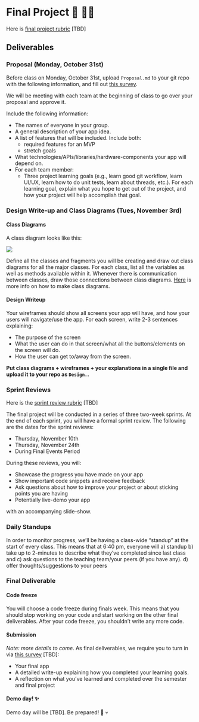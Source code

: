 # Final Project :tada: :ok_woman:

Here is [final project rubric](TBD) [TBD]

## Deliverables

### Proposal (Monday, October 31st)

Before class on Monday, October 31st, upload `Proposal.md` to your git repo with the following information, and fill out [this survey](https://goo.gl/forms/4luzXDcQNkLGlzVJ3).

We will be meeting with each team at the beginning of class to go over your proposal and approve it.

Include the following information:

* The names of everyone in your group.
* A general description of your app idea.
* A list of features that will be included. Include both:
	* required features for an MVP
	* stretch goals
* What technologies/APIs/libraries/hardware-components your app will depend on.
* For each team member:
	* Three project learning goals (e.g., learn good git workflow, learn UI/UX, learn how to do unit tests, learn about threads, etc.). For each learning goal, explain what you hope to get out of the project, and how your project will help accomplish that goal.

### Design Write-up and Class Diagrams (Tues, November 3rd)

#### Class Diagrams

A class diagram looks like this:

![](http://edn.embarcadero.com/article/images/31863/classdiagramno3d.gif)

Define all the classes and fragments you will be creating and draw out class diagrams for all the major classes. For each class, list all the variables as well as methods available within it. Whenever there is communication between classes, draw those connections between class diagrams. [Here](http://edn.embarcadero.com/article/31863#classdiagrams) is more info on how to make class diagrams. 

#### Design Writeup 

Your wireframes should show all screens your app will have, and how your users will navigate/use the app. For each screen, write 2-3 sentences explaining:

- The purpose of the screen
- What the user can do in that screen/what all the buttons/elements on the screen will do.
- How the user can get to/away from the screen.

**Put class diagrams + wireframes + your explanations in a single file and upload it to your repo as `Design.`.**

### Sprint Reviews
Here is the [sprint review rubric](./sprint_review_rubric.md) [TBD]

The final project will be conducted in a series of three two-week sprints. At the end of each sprint, you will have a formal sprint review. The following are the dates for the sprint reviews:

* Thursday, November 10th
* Thursday, November 24th
* During Final Events Period

During these reviews, you will:

* Showcase the progress you have made on your app
* Show important code snippets and receive feedback
* Ask questions about how to improve your project or about sticking points you are having
* Potentially live-demo your app

with an accompanying slide-show.

### Daily Standups
In order to monitor progress, we’ll be having a class-wide “standup” at the start of every class. This means that at 6:40 pm, everyone will a) standup b) take up to 2-minutes to describe what they’ve completed since last class and c) ask questions to the teaching team/your peers (if you have any). d) offer thoughts/suggestions to your peers

### Final Deliverable
#### Code freeze
You will choose a code freeze during finals week. This means that you should stop working on your code and start working on the other final deliverables. After your code freeze, you shouldn’t write any more code.

#### Submission
*Note: more details to come*. As final deliverables, we require you to turn in via [this survey]() [TBD]:
* Your final app
* A detailed write-up explaining how you completed your learning goals.
* A reflection on what you’ve learned and completed over the semester and final project

#### Demo day! :sparkles:
Demo day will be [TBD]. Be prepared! :ghost: :skull:

